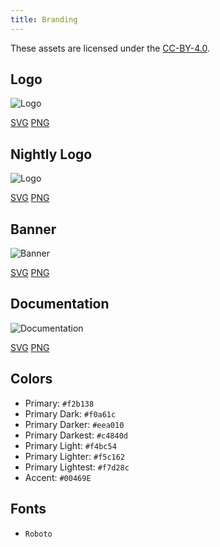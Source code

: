 ```yaml
---
title: Branding
---
```


These assets are licensed under the [CC-BY-4.0](https://github.com/LinwoodDev/Butterfly/blob/develop/BRANDING_LICENSE).

## Logo

![Logo](/img/logo.svg)

[SVG](/img/logo.svg) [PNG](/img/logo.png)

## Nightly Logo

![Logo](/img/nightly.svg)

[SVG](/img/nightly.svg) [PNG](/img/nightly.png)

## Banner

![Banner](/img/banner.svg)

[SVG](/img/banner.svg) [PNG](/img/banner.png)

## Documentation

![Documentation](/img/docs.svg)

[SVG](/img/docs.svg) [PNG](/img/docs.png)

## Colors

* Primary: `#f2b138`
* Primary Dark: `#f0a61c`
* Primary Darker: `#eea010`
* Primary Darkest: `#c4840d`
* Primary Light: `#f4bc54`
* Primary Lighter: `#f5c162`
* Primary Lightest: `#f7d28c`
* Accent: `#00469E`  

## Fonts

* `Roboto`
